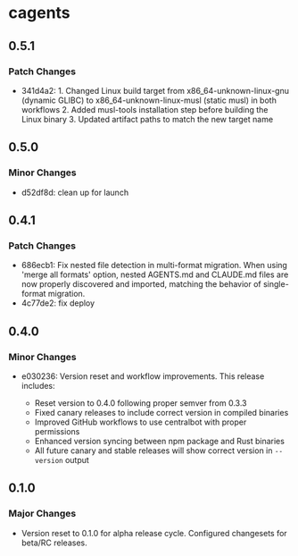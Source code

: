 # cagents

## 0.5.1

### Patch Changes

- 341d4a2: 1. Changed Linux build target from x86_64-unknown-linux-gnu (dynamic GLIBC) to x86_64-unknown-linux-musl (static musl) in both workflows 2. Added musl-tools installation step before building the Linux binary 3. Updated artifact paths to match the new target name

## 0.5.0

### Minor Changes

- d52df8d: clean up for launch

## 0.4.1

### Patch Changes

- 686ecb1: Fix nested file detection in multi-format migration. When using 'merge all formats' option, nested AGENTS.md and CLAUDE.md files are now properly discovered and imported, matching the behavior of single-format migration.
- 4c77de2: fix deploy

## 0.4.0

### Minor Changes

- e030236: Version reset and workflow improvements. This release includes:

  - Reset version to 0.4.0 following proper semver from 0.3.3
  - Fixed canary releases to include correct version in compiled binaries
  - Improved GitHub workflows to use centralbot with proper permissions
  - Enhanced version syncing between npm package and Rust binaries
  - All future canary and stable releases will show correct version in `--version` output

## 0.1.0

### Major Changes

- Version reset to 0.1.0 for alpha release cycle. Configured changesets for beta/RC releases.
